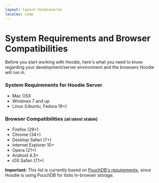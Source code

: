 ```yaml
---
layout: layout-hoodieverse
locales: camp
---
```


# System Requirements and Browser Compatibilities

Before you start working with Hoodie, here's what you need to know regarding your development/server environment and the browsers Hoodie will run in.

### System Requirements for Hoodie Server
- Mac OSX
- Windows 7 and up
- Linux (Ubuntu, Fedora 19+)

### Browser Compatibilities <small>(all latest stable)</small>

* Firefox (29+)
* Chrome (34+)
* Desktop Safari (7+)
* Internet Explorer 10+
* Opera (21+)
* Android 4.3+
* iOS Safari (7.1+)

**Important**: This list is currently based on [PouchDB's requirements](http://pouchdb.com/learn.html), since Hoodie is using PouchDB for itsits in-browser storage.
